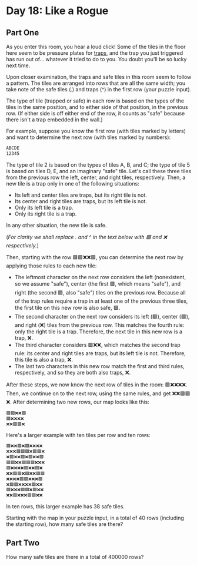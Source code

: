 # Day 18: Like a Rogue

## Part One

As you enter this room, you hear a loud click! Some of the tiles in the floor here seem to be pressure plates for [traps](https://nethackwiki.com/wiki/Trap), and the trap you just triggered has run out of... whatever it tried to do to you. You doubt you'll be so lucky next time.

Upon closer examination, the traps and safe tiles in this room seem to follow a pattern. The tiles are arranged into rows that are all the same width; you take note of the safe tiles (.) and traps (^) in the first row (your puzzle input).

The type of tile (trapped or safe) in each row is based on the types of the tiles in the same position, and to either side of that position, in the previous row. (If either side is off either end of the row, it counts as "safe" because there isn't a trap embedded in the wall.)

For example, suppose you know the first row (with tiles marked by letters) and want to determine the next row (with tiles marked by numbers):

```txt
ABCDE
12345
```

The type of tile 2 is based on the types of tiles A, B, and C; the type of tile 5 is based on tiles D, E, and an imaginary "safe" tile. Let's call these three tiles from the previous row the left, center, and right tiles, respectively. Then, a new tile is a trap only in one of the following situations:

- Its left and center tiles are traps, but its right tile is not.
- Its center and right tiles are traps, but its left tile is not.
- Only its left tile is a trap.
- Only its right tile is a trap.

In any other situation, the new tile is safe.

(_For clarity we shall replace . and ^ in the text below with 🟩 and ❌ respectively._)

Then, starting with the row 🟩🟩❌❌🟩, you can determine the next row by applying those rules to each new tile:

- The leftmost character on the next row considers the left (nonexistent, so we assume "safe"), center (the first 🟩, which means "safe"), and right (the second 🟩, also "safe") tiles on the previous row. Because all of the trap rules require a trap in at least one of the previous three tiles, the first tile on this new row is also safe, 🟩.
- The second character on the next row considers its left (🟩), center (🟩), and right (❌) tiles from the previous row. This matches the fourth rule: only the right tile is a trap. Therefore, the next tile in this new row is a trap, ❌.
- The third character considers 🟩❌❌, which matches the second trap rule: its center and right tiles are traps, but its left tile is not. Therefore, this tile is also a trap, ❌.
- The last two characters in this new row match the first and third rules, respectively, and so they are both also traps, ❌.

After these steps, we now know the next row of tiles in the room: 🟩❌❌❌❌. Then, we continue on to the next row, using the same rules, and get ❌❌🟩🟩❌. After determining two new rows, our map looks like this:

```txt
🟩🟩❌❌🟩
🟩❌❌❌❌
❌❌🟩🟩❌
```

Here's a larger example with ten tiles per row and ten rows:

```txt
🟩❌❌🟩❌🟩❌❌❌❌
❌❌❌🟩🟩🟩❌🟩🟩❌
❌🟩❌❌🟩❌🟩❌❌🟩
🟩🟩❌❌🟩🟩🟩❌❌❌
🟩❌❌❌❌🟩❌❌🟩❌
❌❌🟩🟩❌🟩❌❌🟩🟩
❌❌❌❌🟩🟩❌❌❌🟩
❌🟩🟩❌❌❌❌🟩❌❌
🟩❌❌❌🟩🟩❌🟩❌❌
❌❌🟩❌❌❌🟩🟩❌❌
```

In ten rows, this larger example has 38 safe tiles.

Starting with the map in your puzzle input, in a total of 40 rows (including the starting row), how many safe tiles are there?

## Part Two

How many safe tiles are there in a total of 400000 rows?
